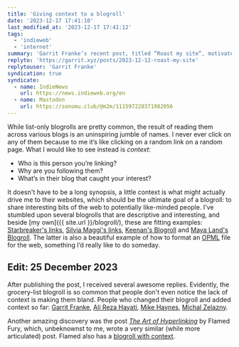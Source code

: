 ```yaml
---
title: 'Giving context to a blogroll'
date: '2023-12-17 17:41:10'
last_modified_at: '2023-12-17 17:41:12'
tags:
  - 'indieweb'
  - 'internet'
summary: 'Garrit Franke’s recent post, titled “Roast my site”, motivated me to write about something that has always bugged me with personal sites: the grocery-style blogroll.'
replyto: 'https://garrit.xyz/posts/2023-12-12-roast-my-site'
replytouser: 'Garrit Franke'
syndication: true
syndicate:
  - name: IndieNews
    url: https://news.indieweb.org/en
  - name: Mastodon
    url: https://sonomu.club/@m2m/111597228371982056
---
```

While list-only blogrolls are pretty common, the result of reading them across various blogs is an uninspiring jumble of names. I never ever click on any of them because to me it’s like clicking on a random link on a random page. What I would like to see instead is *context*: 

- Who is this person you’re linking? 
- Why are you following them?
- What’s in their blog that caught your interest?

It doesn't have to be a long synopsis, a little context is what might actually drive me to their websites, which should be the ultimate goal of a blogroll: to share interesting bits of the web to potentially like-minded people. I’ve stumbled upon several blogrolls that are descriptive and interesting, and beside [my own]({{ site.url }}/blogroll/), these are fitting examples: [Starbreaker's links](https://old.starbreaker.org/links/), [Silvia Maggi's links](https://silviamaggidesign.com/links/), [Keenan's Blogroll](https://gkeenan.co/blogroll) and [Maya Land's Blogroll](https://maya.land/blogroll.opml). The latter is also a beautiful example of how to format an [OPML](https://en.wikipedia.org/wiki/OPML) file for the web, something I’d really like to do someday.

## Edit: 25 December 2023

After publishing the post, I received several awesome replies. Evidently, the grocery-list blogroll is so common that people don't even notice the lack of context is making them bland. People who changed their blogroll and added context so far: [Garrit Franke](https://garrit.xyz/blogroll), [Ali Reza Hayati](https://web.archive.org/web/20231223023152/https://alirezahayati.com/blogroll/), [Mike Haynes](https://crashthearcade.com/blogroll/), [Michal Zelazny](https://www.michalzelazny.com/links/).

Another amazing discovery was the post [_The Art of Hyperlinking_](https://flamedfury.com/posts/the-art-of-hyperlinking/) by Flamed Fury, which, unbeknownst to me, wrote a very similar (while more articulated) post. Flamed also has a [blogroll with context](https://flamedfury.com/links/).